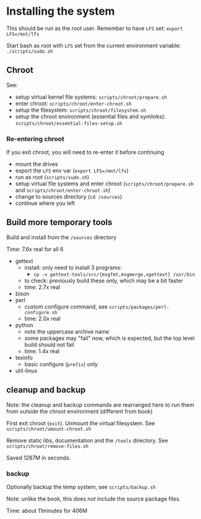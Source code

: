 # Installing the system

This should be run as the root user. Remember to have `LFS` set: `export LFS=/mnt/lfs`

Start bash as root with `LFS` set from the current environment variable: `./scripts/sudo.sh`

## Chroot

See:

- setup virtual kernel file systems: `scripts/chroot/prepare.sh`
- enter chroot: `scripts/chroot/enter-chroot.sh`
- setup the filesystem: `scripts/chroot/filesystem.sh`
- setup the chroot environment (essential files and symlinks): `scripts/chroot/essential-files-setup.sh`

### Re-entering chroot

If you exit chroot, you will need to re-enter it before continuing

- mount the drives
- export the `LFS` env var (`export LFS=/mnt/lfs`)
- run as root (`scripts/sudo.sh`)
- setup virtual file systems and enter chroot (`scripts/chroot/prepare.sh` and `scripts/chroot/enter-chroot.sh`)
- change to sources directory (`cd /sources`)
- continue where you left

## Build more temporary tools

Build and install from the `/sources` directory

Time: 7.6x real for all 6

- gettext
    - install: only need to install 3 programs:
        - `cp -v gettext-tools/src/{msgfmt,msgmerge,xgettext} /usr/bin`
    - to check: previously build these only, which may be a bit faster
    - time: 2.7x real
- bison
- perl
    - custom configure command, see `scripts/packages/perl-configure.sh`
    - time: 2.0x real
- python
    - note the uppercase archive name
    - some packages may "fail" now, which is expected, but the top level build should not fail
    - time: 1.4x real
- texinfo
    - basic configure (`prefix`) only
- util-linux

## cleanup and backup

Note: the cleanup and backup commands are rearranged here to run them from outside the chroot environment (different from book)

First exit chroot (`exit`). Unmount the virtual filesystem. See `scripts/chroot/umount-chroot.sh`

Remove static libs, documentation and the `/tools` directory. See `scripts/chroot/remove-files.sh`

Saved 1287M in seconds.

### backup

Optionally backup the temp system, see `scripts/backup.sh`

Note: unlike the book, this does _not_ include the source package files.

Time: about 11minutes for 406M
